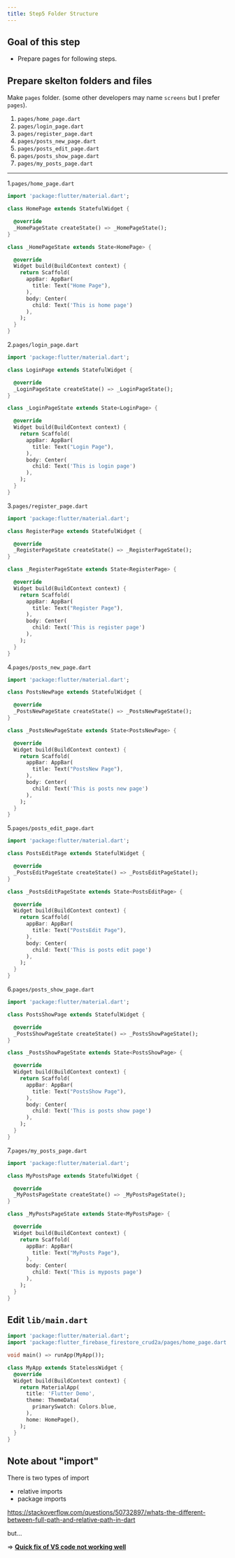 ```yaml
---
title: Step5 Folder Structure
---
```


## Goal of this step
- Prepare pages for following steps.

## Prepare skelton folders and files
Make `pages` folder. (some other developers may name `screens` but I prefer `pages`).

1. `pages/home_page.dart`
2. `pages/login_page.dart`
3. `pages/register_page.dart`
4. `pages/posts_new_page.dart`
5. `pages/posts_edit_page.dart`
6. `pages/posts_show_page.dart`
7. `pages/my_posts_page.dart`

---

1.`pages/home_page.dart`
```dart
import 'package:flutter/material.dart';

class HomePage extends StatefulWidget {

  @override
  _HomePageState createState() => _HomePageState();
}

class _HomePageState extends State<HomePage> {

  @override
  Widget build(BuildContext context) {
	return Scaffold(
	  appBar: AppBar(
		title: Text("Home Page"),
	  ),
	  body: Center(
		child: Text('This is home page')
	  ),
	);
  }
}
```
2.`pages/login_page.dart`
```dart
import 'package:flutter/material.dart';

class LoginPage extends StatefulWidget {

  @override
  _LoginPageState createState() => _LoginPageState();
}

class _LoginPageState extends State<LoginPage> {

  @override
  Widget build(BuildContext context) {
	return Scaffold(
	  appBar: AppBar(
		title: Text("Login Page"),
	  ),
	  body: Center(
		child: Text('This is login page')
	  ),
	);
  }
}
```
3.`pages/register_page.dart`

```dart
import 'package:flutter/material.dart';

class RegisterPage extends StatefulWidget {

  @override
  _RegisterPageState createState() => _RegisterPageState();
}

class _RegisterPageState extends State<RegisterPage> {

  @override
  Widget build(BuildContext context) {
	return Scaffold(
	  appBar: AppBar(
		title: Text("Register Page"),
	  ),
	  body: Center(
		child: Text('This is register page')
	  ),
	);
  }
}
```
4.`pages/posts_new_page.dart`
```dart
import 'package:flutter/material.dart';

class PostsNewPage extends StatefulWidget {

  @override
  _PostsNewPageState createState() => _PostsNewPageState();
}

class _PostsNewPageState extends State<PostsNewPage> {

  @override
  Widget build(BuildContext context) {
	return Scaffold(
	  appBar: AppBar(
		title: Text("PostsNew Page"),
	  ),
	  body: Center(
		child: Text('This is posts new page')
	  ),
	);
  }
}
```
5.`pages/posts_edit_page.dart`
```dart
import 'package:flutter/material.dart';

class PostsEditPage extends StatefulWidget {

  @override
  _PostsEditPageState createState() => _PostsEditPageState();
}

class _PostsEditPageState extends State<PostsEditPage> {

  @override
  Widget build(BuildContext context) {
	return Scaffold(
	  appBar: AppBar(
		title: Text("PostsEdit Page"),
	  ),
	  body: Center(
		child: Text('This is posts edit page')
	  ),
	);
  }
}
```
6.`pages/posts_show_page.dart`
```dart
import 'package:flutter/material.dart';

class PostsShowPage extends StatefulWidget {

  @override
  _PostsShowPageState createState() => _PostsShowPageState();
}

class _PostsShowPageState extends State<PostsShowPage> {

  @override
  Widget build(BuildContext context) {
	return Scaffold(
	  appBar: AppBar(
		title: Text("PostsShow Page"),
	  ),
	  body: Center(
		child: Text('This is posts show page')
	  ),
	);
  }
}
```
7.`pages/my_posts_page.dart`
```dart
import 'package:flutter/material.dart';

class MyPostsPage extends StatefulWidget {

  @override
  _MyPostsPageState createState() => _MyPostsPageState();
}

class _MyPostsPageState extends State<MyPostsPage> {

  @override
  Widget build(BuildContext context) {
	return Scaffold(
	  appBar: AppBar(
		title: Text("MyPosts Page"),
	  ),
	  body: Center(
		child: Text('This is myposts page')
	  ),
	);
  }
}
```

## Edit `lib/main.dart`

```dart
import 'package:flutter/material.dart';
import 'package:flutter_firebase_firestore_crud2a/pages/home_page.dart';

void main() => runApp(MyApp());

class MyApp extends StatelessWidget {
  @override
  Widget build(BuildContext context) {
	return MaterialApp(
	  title: 'Flutter Demo',
	  theme: ThemeData(
		primarySwatch: Colors.blue,
	  ),
	  home: HomePage(),
	);
  }
}
```

## Note about **"import"**
There is two types of import
- relative imports
- package imports

https://stackoverflow.com/questions/50732897/whats-the-different-between-full-path-and-relative-path-in-dart

but...

=> [**Quick fix of VS code not working well**](https://stackoverflow.com/questions/54121559/import-from-parent-directory-in-flutter)
